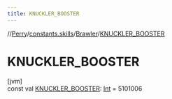 ```yaml
---
title: KNUCKLER_BOOSTER
---
```

//[Perry](../../../index.html)/[constants.skills](../index.html)/[Brawler](index.html)/[KNUCKLER_BOOSTER](-k-n-u-c-k-l-e-r_-b-o-o-s-t-e-r.html)



# KNUCKLER_BOOSTER



[jvm]\
const val [KNUCKLER_BOOSTER](-k-n-u-c-k-l-e-r_-b-o-o-s-t-e-r.html): [Int](https://kotlinlang.org/api/latest/jvm/stdlib/kotlin/-int/index.html) = 5101006




